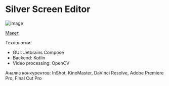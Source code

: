 # Silver Screen Editor

![image](https://github.com/user-attachments/assets/a29ff776-2f00-48f8-af8b-15cc3e628d8d)

[Макет](https://www.figma.com/design/ySFG5GAiNJNX59Y3lJAube/Untitled?node-id=0-1&t=0E2U2U6dK1W6fdVZ-1)

Технологии:

- GUI: Jetbrains Compose
- Backend: Kotlin
- Video processing: OpenCV

Анализ конкурентов: InShot, KineMaster, DaVinci Resolve, Adobe Premiere Pro, Final Cut Pro
